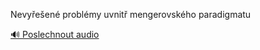 
Nevyřešené problémy uvnitř mengerovského paradigmatu

[🔊 Poslechnout audio](/data/7-paragraphs/audio/chapter_183/para_004-Nevyeen-problmy-uvnit-mengerovskho-paradigma.mp3)

